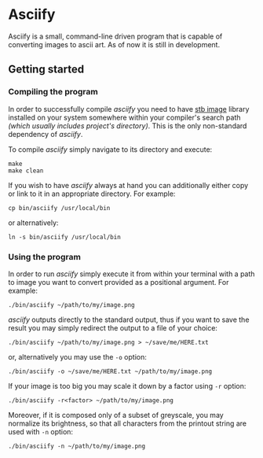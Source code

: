 # Asciify

Asciify is a small, command-line driven program that is capable of converting
images to ascii art. As of now it is still in development.

## Getting started

### Compiling the program

In order to successfully compile _asciify_ you need to have
[stb image](https://github.com/nothings/stb)
library installed on your system somewhere within your compiler's search path
_(which usually includes project's directory)_. This is the only non-standard
dependency of _asciify_.

To compile _asciify_ simply navigate to its directory and execute:

```shell
make
make clean
```

If you wish to have _asciify_ always at hand you can additionally either copy
or link to it in an appropriate directory. For example:

```shell
cp bin/asciify /usr/local/bin
```

or alternatively:

```shell
ln -s bin/asciify /usr/local/bin
```

### Using the program

In order to run _asciify_ simply execute it from within your terminal with a
path to image you want to convert provided as a positional argument. For
example:

```shell
./bin/asciify ~/path/to/my/image.png
```

_asciify_ outputs directly to the standard output, thus if you want to save the
result you may simply redirect the output to a file of your choice:

```shell
./bin/asciify ~/path/to/my/image.png > ~/save/me/HERE.txt
```

or, alternatively you may use the `-o` option:

```shell
./bin/asciify -o ~/save/me/HERE.txt ~/path/to/my/image.png
```

If your image is too big you may scale it down by a factor using `-r` option:

```shell
./bin/asciify -r<factor> ~/path/to/my/image.png
```

Moreover, if it is composed only of a subset of greyscale, you may normalize its
brightness, so that all characters from the printout string are used with `-n`
option:

```shell
./bin/asciify -n ~/path/to/my/image.png
```
